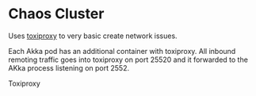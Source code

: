 # Chaos Cluster

Uses [toxiproxy](https://github.com/Shopify/toxiproxy) to very basic create network issues.

Each Akka pod has an additional container with toxiproxy. All inbound remoting traffic
goes into toxiproxy on port 25520 and it forwarded to the AKka process listening on port
2552. 

Toxiproxy
